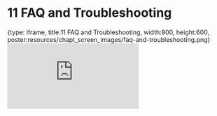 # 11 FAQ and Troubleshooting
 
{type: iframe, title:11 FAQ and Troubleshooting, width:800, height:600, poster:resources/chapt_screen_images/faq-and-troubleshooting.png}
![](https://hutchdatascience.org/FH_Cluster_Guide/no_toc/faq-and-troubleshooting.html)
 

 
